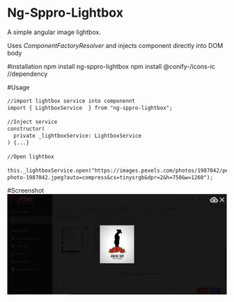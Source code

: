 # Ng-Sppro-Lightbox
A simple angular image lightbox.

Uses _ComponentFactoryResolver_ and injects component directly into DOM body

#installation
npm install ng-sppro-lightbox
npm install @conify-/icons-ic  //dependency 

#Usage
```
//import lightbox service into componennt
import { LightboxService  } from "ng-sppro-lightbox"; 

//Inject service 
constructor(
  private _lightboxService: LightboxService
) {...}

//Open lightbox
 this._lightboxService.open("https://images.pexels.com/photos/1987042/pexels-photo-1987042.jpeg?auto=compress&cs=tinysrgb&dpr=2&h=750&w=1260");
```

#Screenshot
![screenshot](https://raw.githubusercontent.com/SharePointPro/Sppro-Ng-Lightbox/main/screenshots/lightbox.PNG)

